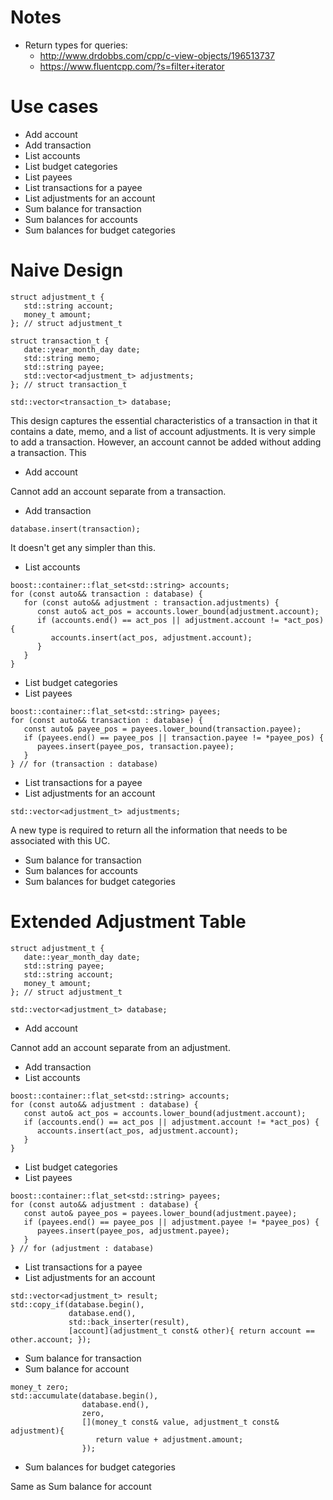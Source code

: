 # Notes
* Return types for queries:
    * http://www.drdobbs.com/cpp/c-view-objects/196513737
    * https://www.fluentcpp.com/?s=filter+iterator

# Use cases
* Add account
* Add transaction
* List accounts
* List budget categories
* List payees
* List transactions for a payee
* List adjustments for an account
* Sum balance for transaction
* Sum balances for accounts
* Sum balances for budget categories

# Naive Design
```
struct adjustment_t {
   std::string account;
   money_t amount;
}; // struct adjustment_t

struct transaction_t {
   date::year_month_day date;
   std::string memo;
   std::string payee;
   std::vector<adjustment_t> adjustments;
}; // struct transaction_t

std::vector<transaction_t> database;
```

This design captures the essential characteristics of a transaction in that it contains a date, memo, and a list of account adjustments. It is very simple to add a transaction. However, an account cannot be added without adding a transaction. This 

* Add account

Cannot add an account separate from a transaction.

* Add transaction

```
database.insert(transaction);
```
It doesn't get any simpler than this.

* List accounts
```
boost::container::flat_set<std::string> accounts;
for (const auto&& transaction : database) {
   for (const auto&& adjustment : transaction.adjustments) {
      const auto& act_pos = accounts.lower_bound(adjustment.account);
      if (accounts.end() == act_pos || adjustment.account != *act_pos) {
         accounts.insert(act_pos, adjustment.account);
      }
   }
}
```
* List budget categories
* List payees
```
boost::container::flat_set<std::string> payees;
for (const auto&& transaction : database) {
   const auto& payee_pos = payees.lower_bound(transaction.payee);
   if (payees.end() == payee_pos || transaction.payee != *payee_pos) {
      payees.insert(payee_pos, transaction.payee);
   }
} // for (transaction : database)
```
* List transactions for a payee
* List adjustments for an account
```
std::vector<adjustment_t> adjustments;
```
A new type is required to return all the information that needs to be associated with this UC. 
* Sum balance for transaction
* Sum balances for accounts
* Sum balances for budget categories

# Extended Adjustment Table
```
struct adjustment_t {
   date::year_month_day date;
   std::string payee;
   std::string account;
   money_t amount;
}; // struct adjustment_t

std::vector<adjustment_t> database;
```

* Add account

Cannot add an account separate from an adjustment.

* Add transaction
* List accounts
```
boost::container::flat_set<std::string> accounts;
for (const auto&& adjustment : database) {
   const auto& act_pos = accounts.lower_bound(adjustment.account);
   if (accounts.end() == act_pos || adjustment.account != *act_pos) {
      accounts.insert(act_pos, adjustment.account);
   }
}
```
* List budget categories
* List payees
```
boost::container::flat_set<std::string> payees;
for (const auto&& adjustment : database) {
   const auto& payee_pos = payees.lower_bound(adjustment.payee);
   if (payees.end() == payee_pos || adjustment.payee != *payee_pos) {
      payees.insert(payee_pos, adjustment.payee);
   }
} // for (adjustment : database)
```
* List transactions for a payee
* List adjustments for an account
```
std::vector<adjustment_t> result;
std::copy_if(database.begin(),
             database.end(),
             std::back_inserter(result),
             [account](adjustment_t const& other){ return account == other.account; });
```
* Sum balance for transaction
* Sum balance for account
```
money_t zero;
std::accumulate(database.begin(),
                database.end(),
                zero,
                [](money_t const& value, adjustment_t const& adjustment){
                   return value + adjustment.amount;
                });
```
* Sum balances for budget categories

Same as Sum balance for account
